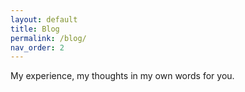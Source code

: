 ```yaml
---
layout: default
title: Blog
permalink: /blog/
nav_order: 2
---
```


My experience, my thoughts in my own words for you.
